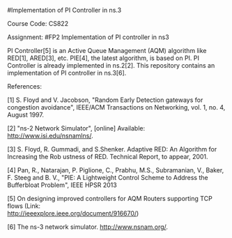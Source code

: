 #Implementation of PI Controller in ns.3

Course Code: CS822

Assignment: #FP2   Implementation of PI controller in ns­3

PI Controller[5] is an Active Queue Management (AQM) algorithm like RED[1], ARED[3], etc. PIE[4], the latest algorithm, is based on PI. PI Controller is already implemented in ns.2[2]. This repository contains an implementation of PI controller in ns.3[6].

References:

[1]  S. Floyd and V. Jacobson, "Random Early Detection gateways for congestion avoidance", IEEE/ACM Transactions on Networking, vol. 1, no. 4, August 1997. 

[2]  "ns-2 Network Simulator", [online] Available: http://www.isi.edu/nsnamlns/.

[3]  S. Floyd, R. Gummadi, and S.Shenker. Adaptive RED: An Algorithm for Increasing the Rob ustness of RED. Technical Report, to appear, 2001. 

[4]  Pan, R., Natarajan, P. Piglione, C., Prabhu, M.S., Subramanian, V., Baker, F. Steeg and B. V., "PIE: A Lightweight Control Scheme to Address the Bufferbloat Problem", IEEE HPSR 2013

[5]  On designing improved controllers for AQM Routers supporting TCP flows (Link:   
http://ieeexplore.ieee.org/document/916670/)

[6]  The ns-3 network simulator. http://www.nsnam.org/.
